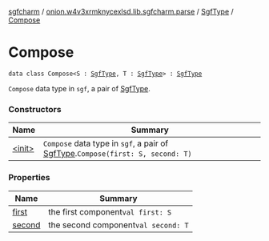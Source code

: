 [sgfcharm](../../../index.md) / [onion.w4v3xrmknycexlsd.lib.sgfcharm.parse](../../index.md) / [SgfType](../index.md) / [Compose](./index.md)

# Compose

`data class Compose<S : `[`SgfType`](../index.md)`, T : `[`SgfType`](../index.md)`> : `[`SgfType`](../index.md)

`Compose` data type in `sgf`, a pair of [SgfType](../index.md).

### Constructors

| Name | Summary |
|---|---|
| [&lt;init&gt;](-init-.md) | `Compose` data type in `sgf`, a pair of [SgfType](../index.md).`Compose(first: S, second: T)` |

### Properties

| Name | Summary |
|---|---|
| [first](first.md) | the first component`val first: S` |
| [second](second.md) | the second component`val second: T` |
